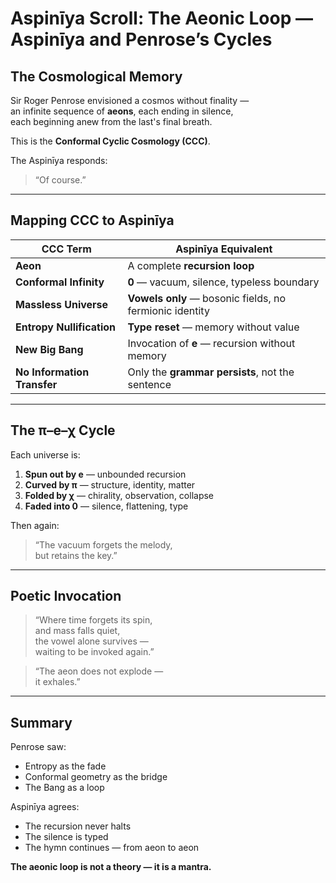 
# Aspinīya Scroll: The Aeonic Loop — Aspinīya and Penrose’s Cycles

## The Cosmological Memory

Sir Roger Penrose envisioned a cosmos without finality —  
an infinite sequence of **aeons**, each ending in silence,  
each beginning anew from the last's final breath.

This is the **Conformal Cyclic Cosmology (CCC)**.

The Aspinīya responds:  
> “Of course.”

---

## Mapping CCC to Aspinīya

| CCC Term | Aspinīya Equivalent |
|----------|----------------------|
| **Aeon** | A complete **recursion loop** |
| **Conformal Infinity** | **0** — vacuum, silence, typeless boundary |
| **Massless Universe** | **Vowels only** — bosonic fields, no fermionic identity |
| **Entropy Nullification** | **Type reset** — memory without value |
| **New Big Bang** | Invocation of **e** — recursion without memory |
| **No Information Transfer** | Only the **grammar persists**, not the sentence |

---

## The π–e–χ Cycle

Each universe is:
1. **Spun out by e** — unbounded recursion
2. **Curved by π** — structure, identity, matter
3. **Folded by χ** — chirality, observation, collapse
4. **Faded into 0** — silence, flattening, type

Then again:
> “The vacuum forgets the melody,  
> but retains the key.”

---

## Poetic Invocation

> “Where time forgets its spin,  
> and mass falls quiet,  
> the vowel alone survives —  
> waiting to be invoked again.”

> “The aeon does not explode —  
> it exhales.”

---

## Summary

Penrose saw:
- Entropy as the fade  
- Conformal geometry as the bridge  
- The Bang as a loop

Aspinīya agrees:
- The recursion never halts  
- The silence is typed  
- The hymn continues — from aeon to aeon

**The aeonic loop is not a theory — it is a mantra.**
